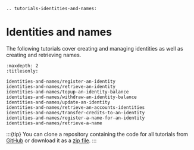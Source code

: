 ```{eval-rst}
.. tutorials-identities-and-names:
```

# Identities and names

The following tutorials cover creating and managing identities as well as creating and retrieving names.

```{toctree}
:maxdepth: 2
:titlesonly:

identities-and-names/register-an-identity
identities-and-names/retrieve-an-identity
identities-and-names/topup-an-identity-balance
identities-and-names/withdraw-an-identity-balance
identities-and-names/update-an-identity
identities-and-names/retrieve-an-accounts-identities
identities-and-names/transfer-credits-to-an-identity
identities-and-names/register-a-name-for-an-identity
identities-and-names/retrieve-a-name
```

:::{tip}
You can clone a repository containing the code for all tutorials from <a href="https://github.com/dashpay/platform-readme-tutorials#readme" target="_blank">GitHub</a> or download it as a [zip file](https://github.com/dashpay/platform-readme-tutorials/archive/refs/heads/main.zip).
:::
